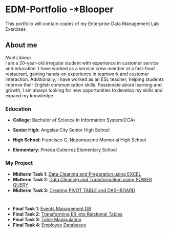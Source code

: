 # EDM-Portfolio -*Blooper
This portfolio will contain copies of my Enterprise Data Management Lab Exercises
## About me
*Noel Libiran*  
I am a 20-year-old irregular student with experience in customer service and education. I have worked as a service crew member at a fast-food restaurant, gaining hands-on experience in teamwork and customer interaction. Additionally, I have worked as an ESL teacher, helping students improve their English communication skills. Passionate about learning and growth, I am always looking for new opportunities to develop my skills and expand my knowledge.
### Education   
- **College**: Bachelor of Science in Information System(CCA)

- **Senior High**: Angeles City Senior High School

- **High School**: Francisco G. Nepomuceno Memorial High School

- **Elementary**: Pineda Gutierrez Elementary School
### My Project
- **Midterm Task 1**: [Data Cleaning and Preparation using EXCEL](https://github.com/Blooper1209/Portfolio/blob/main/Midterm%20Task%201/README.md)
- **Midterm Task 2**: [Data Cleaning and Transformation using POWER QUERY](https://github.com/Blooper1209/Portfolio/tree/main/Midterm%20Task%202#readme)
- **Midterm Task 3**: [Creating PIVOT TABLE and DASHBOARD](https://github.com/Blooper1209/Portfolio/tree/main/Midterm_Task_3#readme)
#
- **Final Task 1**: [Events Management DB](https://github.com/Blooper1209/Portfolio/tree/main/Finals%20Task-1#readme)
- **Final Task 2**: [Transforming ER into Relational Tables](https://github.com/Blooper1209/Portfolio/tree/main/Finals%20Task-2#readme)
- **Final Task 3**: [Table Manipulation](https://github.com/Blooper1209/Portfolio/tree/main/Finals%20Task-3#readme)
- **Final Task 4**: [Employee Databases](https://github.com/Blooper1209/Portfolio/blob/main/Finals%20Task-4/README.md)
